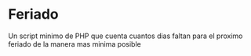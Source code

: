 # Feriado
Un script minimo de PHP que cuenta cuantos dias faltan para el proximo feriado de la manera mas minima posible
